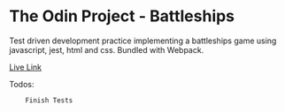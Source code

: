 # The Odin Project - Battleships

Test driven development practice implementing a battleships game using javascript, jest, html and css. Bundled with Webpack.

[Live Link](https://antonharbers.github.io/odin-battleships/)

Todos:

```
    Finish Tests
```
